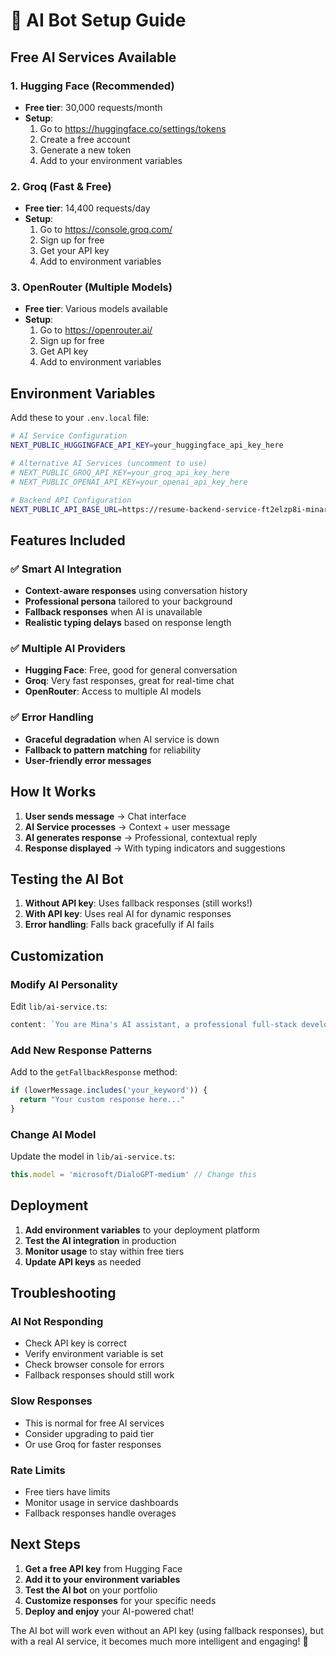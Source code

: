 # 🤖 AI Bot Setup Guide

## Free AI Services Available

### 1. **Hugging Face (Recommended)**
- **Free tier**: 30,000 requests/month
- **Setup**: 
  1. Go to https://huggingface.co/settings/tokens
  2. Create a free account
  3. Generate a new token
  4. Add to your environment variables

### 2. **Groq (Fast & Free)**
- **Free tier**: 14,400 requests/day
- **Setup**:
  1. Go to https://console.groq.com/
  2. Sign up for free
  3. Get your API key
  4. Add to environment variables

### 3. **OpenRouter (Multiple Models)**
- **Free tier**: Various models available
- **Setup**:
  1. Go to https://openrouter.ai/
  2. Sign up for free
  3. Get API key
  4. Add to environment variables

## Environment Variables

Add these to your `.env.local` file:

```bash
# AI Service Configuration
NEXT_PUBLIC_HUGGINGFACE_API_KEY=your_huggingface_api_key_here

# Alternative AI Services (uncomment to use)
# NEXT_PUBLIC_GROQ_API_KEY=your_groq_api_key_here
# NEXT_PUBLIC_OPENAI_API_KEY=your_openai_api_key_here

# Backend API Configuration
NEXT_PUBLIC_API_BASE_URL=https://resume-backend-service-ft2elzp8i-minaragaie89-8717s-projects.vercel.app
```

## Features Included

### ✅ **Smart AI Integration**
- **Context-aware responses** using conversation history
- **Professional persona** tailored to your background
- **Fallback responses** when AI is unavailable
- **Realistic typing delays** based on response length

### ✅ **Multiple AI Providers**
- **Hugging Face**: Free, good for general conversation
- **Groq**: Very fast responses, great for real-time chat
- **OpenRouter**: Access to multiple AI models

### ✅ **Error Handling**
- **Graceful degradation** when AI service is down
- **Fallback to pattern matching** for reliability
- **User-friendly error messages**

## How It Works

1. **User sends message** → Chat interface
2. **AI Service processes** → Context + user message
3. **AI generates response** → Professional, contextual reply
4. **Response displayed** → With typing indicators and suggestions

## Testing the AI Bot

1. **Without API key**: Uses fallback responses (still works!)
2. **With API key**: Uses real AI for dynamic responses
3. **Error handling**: Falls back gracefully if AI fails

## Customization

### **Modify AI Personality**
Edit `lib/ai-service.ts`:
```typescript
content: `You are Mina's AI assistant, a professional full-stack developer...`
```

### **Add New Response Patterns**
Add to the `getFallbackResponse` method:
```typescript
if (lowerMessage.includes('your_keyword')) {
  return "Your custom response here..."
}
```

### **Change AI Model**
Update the model in `lib/ai-service.ts`:
```typescript
this.model = 'microsoft/DialoGPT-medium' // Change this
```

## Deployment

1. **Add environment variables** to your deployment platform
2. **Test the AI integration** in production
3. **Monitor usage** to stay within free tiers
4. **Update API keys** as needed

## Troubleshooting

### **AI Not Responding**
- Check API key is correct
- Verify environment variable is set
- Check browser console for errors
- Fallback responses should still work

### **Slow Responses**
- This is normal for free AI services
- Consider upgrading to paid tier
- Or use Groq for faster responses

### **Rate Limits**
- Free tiers have limits
- Monitor usage in service dashboards
- Fallback responses handle overages

## Next Steps

1. **Get a free API key** from Hugging Face
2. **Add it to your environment variables**
3. **Test the AI bot** on your portfolio
4. **Customize responses** for your specific needs
5. **Deploy and enjoy** your AI-powered chat!

The AI bot will work even without an API key (using fallback responses), but with a real AI service, it becomes much more intelligent and engaging! 🚀






